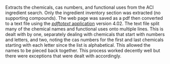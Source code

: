 Extracts the chemicals, cas numbers, and functional uses from the ACI ingredient search. Only the ingredient inventory section was extracted (no supporting compounds). The web page was saved as a pdf then converted to a text file using the [_pdftotext_ application](https://www.xpdfreader.com/download.html) version 4.02. The text file split many of the chemical names and functional uses onto multiple lines. This is dealt with by one, separately dealing with chemicals that start with numbers and letters, and two, noting the cas numbers for the first and last chemicals starting with each letter since the list is alphabetical. This allowed the names to be pieced back together. This process worked decently well but there were exceptions that were dealt with accordingly.
